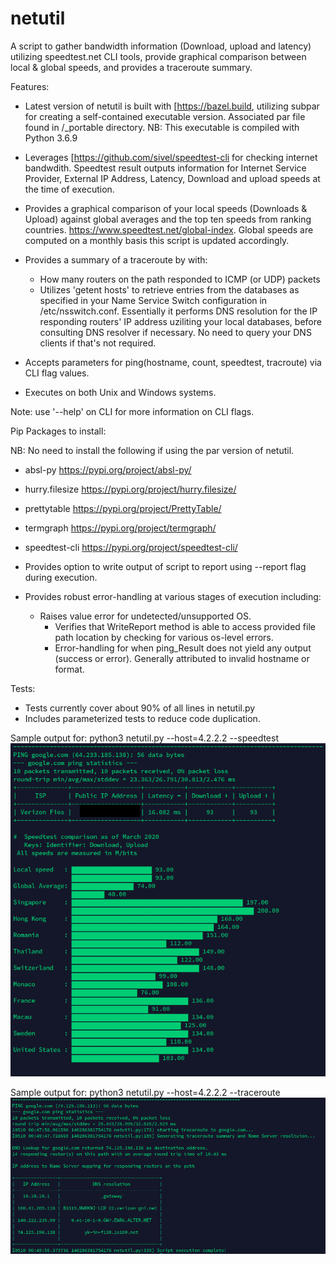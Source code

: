 # netutil

A script to gather bandwidth information (Download, upload and latency) utilizing speedtest.net CLI tools, provide graphical comparison between local & global speeds, and provides a traceroute summary.

Features:

- Latest version of netutil is built with [<https://bazel.build>, utilizing subpar for creating a self-contained executable version. Associated par file found in /_portable directory. NB: This executable is compiled with Python 3.6.9
- Leverages [<https://github.com/sivel/speedtest-cli> for checking internet bandwdith. Speedtest result outputs information for Internet Service Provider, External IP Address, Latency, Download and upload speeds at the time of execution.
- Provides a graphical comparison of your local speeds (Downloads & Upload) against global averages and the top ten speeds from ranking countries. <https://www.speedtest.net/global-index>. Global speeds are computed on a monthly basis this script is updated accordingly.
- Provides a summary of a traceroute by with:
  - How many routers on the path responded to ICMP (or UDP) packets
  - Utilizes 'getent hosts' to retrieve entries from the databases as specified in your Name Service Switch configuration in /etc/nsswitch.conf. Essentially it performs DNS resolution for the IP responding routers' IP address uziliting your local databases, before consulting DNS resolver if necessary. No need to query your DNS clients if that's not required.

- Accepts parameters for ping(hostname, count, speedtest, tracroute) via CLI flag values.
- Executes on both Unix and Windows systems.

Note: use '--help' on CLI for more information on CLI flags.

Pip Packages to install:

NB: No need to install the following if using the par version of netutil.

- absl-py <https://pypi.org/project/absl-py/>
- hurry.filesize <https://pypi.org/project/hurry.filesize/>
- prettytable <https://pypi.org/project/PrettyTable/>
- termgraph <https://pypi.org/project/termgraph/>
- speedtest-cli <https://pypi.org/project/speedtest-cli/>

- Provides option to write output of script to report using --report flag during execution.
- Provides robust error-handling at various stages of execution including:
  - Raises value error for undetected/unsupported OS.
    - Verifies that WriteReport method is able to access provided file path location by checking for various os-level errors.
    - Error-handling for when ping_Result does not yield any output (success or error). Generally attributed to invalid hostname or format.

Tests:

- Tests currently cover about 90% of all lines in netutil.py
- Includes parameterized tests to reduce code duplication.

Sample output for: python3 netutil.py --host=4.2.2.2 --speedtest
![Alt text](https://github.com/NanaQuame/python-ping-script/blob/master/speedtest-flag.png "--speedtest sample")

Sample output for: python3 netutil.py --host=4.2.2.2 --traceroute
![Alt text](https://github.com/NanaQuame/python-ping-script/blob/master/traceroute-flag.png "--traceroute sample")
